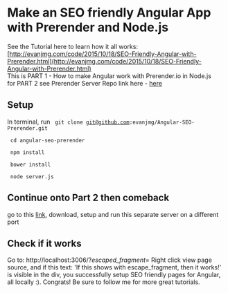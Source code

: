 # Make an SEO friendly Angular App with Prerender and Node.js
See the Tutorial here to learn how it all works: [http://evanjmg.com/code/2015/10/18/SEO-Friendly-Angular-with-Prerender.html](http://evanjmg.com/code/2015/10/18/SEO-Friendly-Angular-with-Prerender.html)
<br/>
This is PART 1 - How to make Angular work with Prerender.io in Node.js 
<br/>
for PART 2 see Prerender Server Repo link here - [here](https://github.com/prerender/prerender)
## Setup
In terminal, run
<code> git clone git@github.com:evanjmg/Angular-SEO-Prerender.git </code>
<p></p>
<code> cd angular-seo-prerender</code>
<p></p>
<code> npm install </code>
<p></p>
<code> bower install</code>

<code> node server.js </code>
## Continue onto Part 2 then comeback
go to this [link](https://github.com/prerender/prerender), download, setup and run this separate server on a different port
## Check if it works
Go to: http://localhost:3006/?_escaped_fragment_=
Right click view page source, and if this text: 
'If this shows with escape_fragment, then it works!' is visible in the div,  you successfully setup SEO friendly pages for Angular, all locally :). Congrats! Be sure to follow me for more great tutorials. 
